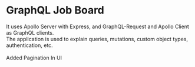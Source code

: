 # GraphQL Job Board

It uses Apollo Server with Express, and GraphQL-Request and Apollo Client as GraphQL clients. 
<br/>
The application is used to explain queries, mutations, custom object types, authentication, etc.
<br/>
<br/>
Added Pagination In UI


